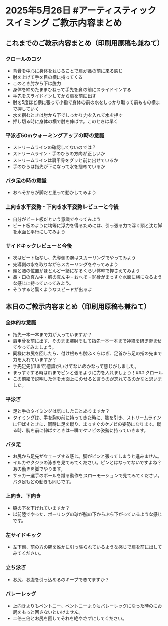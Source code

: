 # 2025年5月26日 #アーティスティックスイミング ご教示内容まとめ
## これまでのご教示内容まとめ（印刷用原稿も兼ねて）
### クロールのコツ
- 背骨を中心に身体をねじることで肩が鼻の前に来る感じ
- 肘を上げて手を目の横に持ってくる
- このとき肘から下は脱力
- 身体を締めたままひねって手先を鼻の前にスライドインする
- 手先をスライドインしてから肩を前に出す
- 肘を5度ほど横に張って小指で身体の前の水をしっかり取って前ももの横まで押していく
- 水を掴むときは肘から下でしっかり力を入れて水を押す
- 押し切る時に身体の横で肘を伸ばす。このときは早く
### 平泳ぎ50mウォーミングアップの時の意識
- ストリームラインの確認してないのでは？
- ストリームライン・手のひらの方向が正しいか
- ストリームラインは肩甲骨をグッと前に出せているか
- 手のひらは指先が下になって水を掴めているか
### バタ足の時の意識
- おへそからが脚だと思って動かしてみよう
### 上向き水平姿勢・下向き水平姿勢レビューと今後
- 自分がビート板だという意識でやってみよう
- ビート板のように均等に浮力を得るためには、引っ張る力で浮く頭と沈む脚を水面と平行にしてみよう
### サイドキックレビューと今後
- 次はビート板なし、先導側の腕はスカーリングでやってみよう
- 先導側の水を取りながらスカーリングをやってみよう
- 頭と腰の位置がほとんど一緒になるくらい体幹で押さえてみよう
- 鼻・口の真ん中・胸の真ん中・おへそ・恥骨がまっすぐ水面に横になるような感じに持っていってみよう。
- そうすると驚くようなスピードが出るよ
## 本日のご教示内容まとめ（印刷用原稿も兼ねて）
### 全体的な意識
- 指先一本一本まで力が入っていますか？
- 肩甲骨を前に出す、そのまま腕肘そして指先一本一本まで神経を研ぎ澄ませてやってみましょう。
- 同様にお尻を回したら、付け根もも膝ふくらはぎ、足首から足の指の先まで力を入れていますか？
- 手先足先(爪まで)意識がいけてないのかなって感じがしました。
- まっすぐする時は爪までピンと張るように力を入れましょう！### クロール
- この前絵で説明した体を水面上にのせると言うのが忘れてるのかなと思いました。
### 平泳ぎ
- 足と手のタイミングは気にしたことありますか？
- タイミングは、手を胸の前に持ってきた時に、膝を引き、ストリームラインに伸ばすときに、同時に足を蹴り、まっすぐのケノビの姿勢になります。蹴る時、腕を前に伸ばすときは一瞬でケノビの姿勢に持っていきます。
### バタ足
- お尻から足先がウェーブする感じ。脚がピンと張ってしまうと進みません。
- イルカやクジラの泳ぎを見てみてください。ピンとはなってないですよね？あの動きを脚でやります。
- サッカー選手のボールを蹴る動作をスローモーションで見てみてください。バタ足もどの動きも同じです。
### 上向き、下向き
- 脇の下を下げれていますか？
- 以前陸でやった、ボーリングの球が脇の下からぶら下がっているような感じです。
### 左サイドキック
- 左下側、前の方の腕を誰かに引っ張られているような感じで肩を前に出してみてください。
### 立ち泳ぎ
- お尻、お腹を引っ込めるのキープできてますか？
### バレーレッグ
- 上向きよりもベントニー、ベントニーよりもバレーレッグになった時のにお尻をもっと回さないといけません。
- 二倍三倍とお尻を回してそれを絶やさずにしてください。
